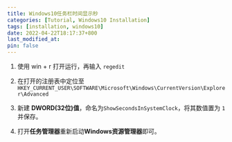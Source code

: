 ```yaml
---
title: Windows10任务栏时间显示秒
categories: [Tutorial, Windows10 Installation]
tags: [installation, windows10]
date: 2022-04-22T18:17:37+800
last_modified_at: 
pin: false
---
```



1. 使用 win + r 打开运行，再输入 `regedit`

2. 在打开的注册表中定位至`HKEY_CURRENT_USER\SOFTWARE\Microsoft\Windows\CurrentVersion\Explorer\Advanced`

3. 新建 **DWORD(32位)值**，命名为`ShowSecondsInSystemClock`，将其数值置为 `1` 并保存。

4. 打开**任务管理器**重新启动**Windows资源管理器**即可。